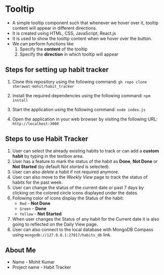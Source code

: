 # Tooltip

* A simple tooltip component such that whenever we hover over it, tooltip content will appear in different directions.
* It is created using HTML, CSS, JavaScript, React.js
* It is used to show the tooltip content when we hover over the button.
* We can perform functions like
    1. Specify the **content** of the tooltip
    2. Specify the **direction** in which tooltip will appear

## Steps for setting up habit tracker
1. Clone this repository using the following command:
`gh repo clone sherawat-mohit/habit_tracker`

2. Install the required dependencies using the following command:
`npm install` 

3. Start the application using the following command:
`node index.js` 

4. Open the application in your web browser by visiting the following URL:
`http://localhost:3000` 

## Steps to use Habit Tracker
1. User can select the already existing habits to track or can add a **custom habit** by typing in the textbox area.
2. User has a feature to mark the status of the habit as **Done**, **Not Done** or **Not Started** (by default *Not started* is selected).
3. User can also *delete* a habit if not required anymore.
4. User can also move to the *Weekly View* page to track the status of habits for the past week.
5. User can change the status of the current date or past 7 days by clicking on the colored circle icons displayed under the dates.
6. Following color of icons display the Status of the habit:
    * `Red` - **Not Done**
    * `Green` - **Done**
    * `Yellow` - **Not Started**
7. When user changes the Status of any habit for the Current date it is also going to reflected on the Daily View page.
8. User can also connect to the local database with MongoDB Compass using `mongodb://127.0.0.1:27017/habits_db` link.

## About Me
* Name - Mohit Kumar
* Project name - Habit Tracker
